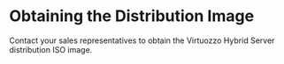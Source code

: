 # Obtaining the Distribution Image

Contact your sales representatives to obtain the Virtuozzo Hybrid Server distribution ISO image.
